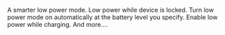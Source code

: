 A smarter low power mode. Low power while device is locked. Turn low power mode on automatically at the battery level you specify. Enable low power while charging. And more....